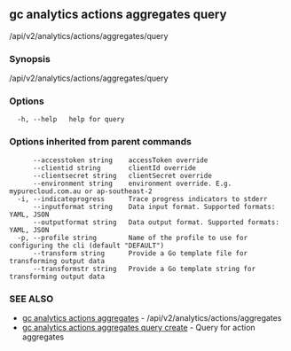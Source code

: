 ## gc analytics actions aggregates query

/api/v2/analytics/actions/aggregates/query

### Synopsis

/api/v2/analytics/actions/aggregates/query

### Options

```
  -h, --help   help for query
```

### Options inherited from parent commands

```
      --accesstoken string    accessToken override
      --clientid string       clientId override
      --clientsecret string   clientSecret override
      --environment string    environment override. E.g. mypurecloud.com.au or ap-southeast-2
  -i, --indicateprogress      Trace progress indicators to stderr
      --inputformat string    Data input format. Supported formats: YAML, JSON
      --outputformat string   Data output format. Supported formats: YAML, JSON
  -p, --profile string        Name of the profile to use for configuring the cli (default "DEFAULT")
      --transform string      Provide a Go template file for transforming output data
      --transformstr string   Provide a Go template string for transforming output data
```

### SEE ALSO

* [gc analytics actions aggregates](gc_analytics_actions_aggregates.html)	 - /api/v2/analytics/actions/aggregates
* [gc analytics actions aggregates query create](gc_analytics_actions_aggregates_query_create.html)	 - Query for action aggregates


